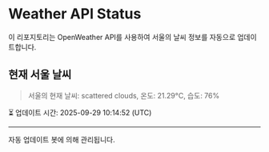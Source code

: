
# Weather API Status

이 리포지토리는 OpenWeather API를 사용하여 서울의 날씨 정보를 자동으로 업데이트합니다.

## 현재 서울 날씨
> 서울의 현재 날씨: scattered clouds, 온도: 21.29°C, 습도: 76%

⏳ 업데이트 시간: 2025-09-29 10:14:52 (UTC)

---
자동 업데이트 봇에 의해 관리됩니다.
